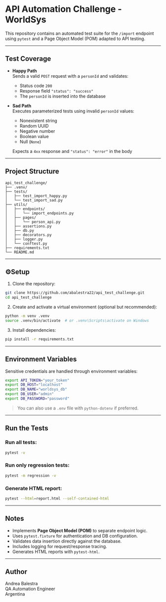 # API Automation Challenge - WorldSys

This repository contains an automated test suite for the `/import` endpoint using `pytest` and a Page Object Model (POM) adapted to API testing.

---

##  Test Coverage

- **Happy Path**  
  Sends a valid `POST` request with a `personId` and validates:
  - Status code `200`
  - Response field `"status": "success"`
  - The `personId` is inserted into the database

- **Sad Path**  
  Executes parameterized tests using invalid `personId` values:
  - Nonexistent string
  - Random UUID
  - Negative number
  - Boolean value
  - Null (`None`)

  Expects a `4xx` response and `"status": "error"` in the body

---

## Project Structure

```
api_test_challenge/
├── .venv/
├── tests/
│   ├── test_import_happy.py
│   └── test_import_sad.py
├── utils/
│   ├── endpoints/
│   │   └── import_endpoints.py
│   ├── pages/
│   │   └── person_api.py
│   ├── assertions.py
│   ├── db.py
│   ├── decorators.py
│   ├── logger.py
│   └── conftest.py
├── requirements.txt
└── README.md
```

---

## ⚙Setup

1. Clone the repository:

```bash
git clone https://github.com/abalestra22/api_test_challenge.git
cd api_test_challenge
```

2. Create and activate a virtual environment (optional but recommended):

```bash
python -m venv .venv
source .venv/bin/activate  # or .venv\Scripts\activate on Windows
```

3. Install dependencies:

```bash
pip install -r requirements.txt
```

---

## Environment Variables

Sensitive credentials are handled through environment variables:

```bash
export API_TOKEN="your_token"
export DB_HOST="localhost"
export DB_NAME="worldsys_db"
export DB_USER="admin"
export DB_PASSWORD="password"
```

> You can also use a `.env` file with `python-dotenv` if preferred.

---

## Run the Tests

### Run all tests:

```bash
pytest -v
```

### Run only regression tests:

```bash
pytest -m regression -v
```

### Generate HTML report:

```bash
pytest --html=report.html --self-contained-html
```

---

## Notes

- Implements **Page Object Model (POM)** to separate endpoint logic.
- Uses `pytest.fixture` for authentication and DB configuration.
- Validates data insertion directly against the database.
- Includes logging for request/response tracing.
- Generates HTML reports with `pytest-html`.

---

##  Author

Andrea Balestra  
QA Automation Engineer  
 Argentina
